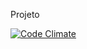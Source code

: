 Projeto

[![Code Climate](https://codeclimate.com/github/EspelhoPolitico/espelho-politico/badges/gpa.svg)](https://codeclimate.com/github/EspelhoPolitico/espelho-politico)
